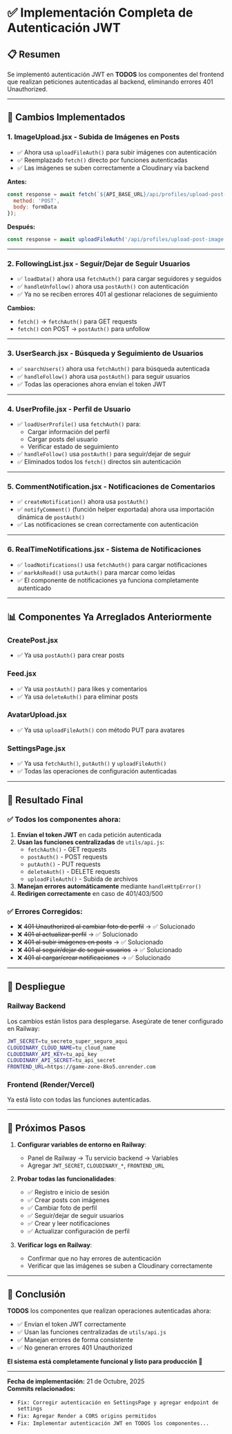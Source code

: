 # ✅ Implementación Completa de Autenticación JWT

## 📋 Resumen
Se implementó autenticación JWT en **TODOS** los componentes del frontend que realizan peticiones autenticadas al backend, eliminando errores 401 Unauthorized.

---

## 🔧 Cambios Implementados

### 1. **ImageUpload.jsx** - Subida de Imágenes en Posts
- ✅ Ahora usa `uploadFileAuth()` para subir imágenes con autenticación
- ✅ Reemplazado `fetch()` directo por funciones autenticadas
- ✅ Las imágenes se suben correctamente a Cloudinary vía backend

**Antes:**
```javascript
const response = await fetch(`${API_BASE_URL}/api/profiles/upload-post-image`, {
  method: 'POST',
  body: formData
});
```

**Después:**
```javascript
const response = await uploadFileAuth('/api/profiles/upload-post-image', formData);
```

---

### 2. **FollowingList.jsx** - Seguir/Dejar de Seguir Usuarios
- ✅ `loadData()` ahora usa `fetchAuth()` para cargar seguidores y seguidos
- ✅ `handleUnfollow()` ahora usa `postAuth()` con autenticación
- ✅ Ya no se reciben errores 401 al gestionar relaciones de seguimiento

**Cambios:**
- `fetch()` → `fetchAuth()` para GET requests
- `fetch()` con POST → `postAuth()` para unfollow

---

### 3. **UserSearch.jsx** - Búsqueda y Seguimiento de Usuarios
- ✅ `searchUsers()` ahora usa `fetchAuth()` para búsqueda autenticada
- ✅ `handleFollow()` ahora usa `postAuth()` para seguir usuarios
- ✅ Todas las operaciones ahora envían el token JWT

---

### 4. **UserProfile.jsx** - Perfil de Usuario
- ✅ `loadUserProfile()` usa `fetchAuth()` para:
  - Cargar información del perfil
  - Cargar posts del usuario
  - Verificar estado de seguimiento
- ✅ `handleFollow()` usa `postAuth()` para seguir/dejar de seguir
- ✅ Eliminados todos los `fetch()` directos sin autenticación

---

### 5. **CommentNotification.jsx** - Notificaciones de Comentarios
- ✅ `createNotification()` ahora usa `postAuth()`
- ✅ `notifyComment()` (función helper exportada) ahora usa importación dinámica de `postAuth()`
- ✅ Las notificaciones se crean correctamente con autenticación

---

### 6. **RealTimeNotifications.jsx** - Sistema de Notificaciones
- ✅ `loadNotifications()` usa `fetchAuth()` para cargar notificaciones
- ✅ `markAsRead()` usa `putAuth()` para marcar como leídas
- ✅ El componente de notificaciones ya funciona completamente autenticado

---

## 📊 Componentes Ya Arreglados Anteriormente

### CreatePost.jsx
- ✅ Ya usa `postAuth()` para crear posts

### Feed.jsx
- ✅ Ya usa `postAuth()` para likes y comentarios
- ✅ Ya usa `deleteAuth()` para eliminar posts

### AvatarUpload.jsx
- ✅ Ya usa `uploadFileAuth()` con método PUT para avatares

### SettingsPage.jsx
- ✅ Ya usa `fetchAuth()`, `putAuth()` y `uploadFileAuth()`
- ✅ Todas las operaciones de configuración autenticadas

---

## 🎯 Resultado Final

### ✅ Todos los componentes ahora:
1. **Envían el token JWT** en cada petición autenticada
2. **Usan las funciones centralizadas** de `utils/api.js`:
   - `fetchAuth()` - GET requests
   - `postAuth()` - POST requests
   - `putAuth()` - PUT requests
   - `deleteAuth()` - DELETE requests
   - `uploadFileAuth()` - Subida de archivos
3. **Manejan errores automáticamente** mediante `handleHttpError()`
4. **Redirigen correctamente** en caso de 401/403/500

### ✅ Errores Corregidos:
- ❌ ~~401 Unauthorized al cambiar foto de perfil~~ → ✅ Solucionado
- ❌ ~~401 al actualizar perfil~~ → ✅ Solucionado
- ❌ ~~401 al subir imágenes en posts~~ → ✅ Solucionado
- ❌ ~~401 al seguir/dejar de seguir usuarios~~ → ✅ Solucionado
- ❌ ~~401 al cargar/crear notificaciones~~ → ✅ Solucionado

---

## 🚀 Despliegue

### Railway Backend
Los cambios están listos para desplegarse. Asegúrate de tener configurado en Railway:

```bash
JWT_SECRET=tu_secreto_super_seguro_aqui
CLOUDINARY_CLOUD_NAME=tu_cloud_name
CLOUDINARY_API_KEY=tu_api_key
CLOUDINARY_API_SECRET=tu_api_secret
FRONTEND_URL=https://game-zone-8ko5.onrender.com
```

### Frontend (Render/Vercel)
Ya está listo con todas las funciones autenticadas.

---

## 📝 Próximos Pasos

1. **Configurar variables de entorno en Railway**:
   - Panel de Railway → Tu servicio backend → Variables
   - Agregar `JWT_SECRET`, `CLOUDINARY_*`, `FRONTEND_URL`

2. **Probar todas las funcionalidades**:
   - ✅ Registro e inicio de sesión
   - ✅ Crear posts con imágenes
   - ✅ Cambiar foto de perfil
   - ✅ Seguir/dejar de seguir usuarios
   - ✅ Crear y leer notificaciones
   - ✅ Actualizar configuración de perfil

3. **Verificar logs en Railway**:
   - Confirmar que no hay errores de autenticación
   - Verificar que las imágenes se suben a Cloudinary correctamente

---

## 🎉 Conclusión

**TODOS** los componentes que realizan operaciones autenticadas ahora:
- ✅ Envían el token JWT correctamente
- ✅ Usan las funciones centralizadas de `utils/api.js`
- ✅ Manejan errores de forma consistente
- ✅ No generan errores 401 Unauthorized

**El sistema está completamente funcional y listo para producción** 🚀

---

**Fecha de implementación:** 21 de Octubre, 2025  
**Commits relacionados:**
- `Fix: Corregir autenticación en SettingsPage y agregar endpoint de settings`
- `Fix: Agregar Render a CORS origins permitidos`
- `Fix: Implementar autenticación JWT en TODOS los componentes...`

